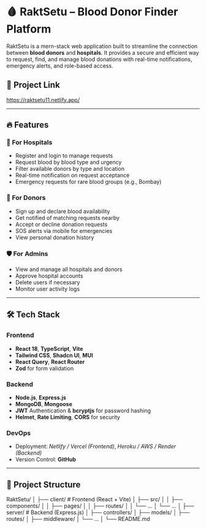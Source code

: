 # 🩸 RaktSetu – Blood Donor Finder Platform

RaktSetu is a mern-stack web application built to streamline the connection between **blood donors** and **hospitals**. It provides a secure and efficient way to request, find, and manage blood donations with real-time notifications, emergency alerts, and role-based access.

## 🚀 Project Link

https://raktsetu11.netlify.app/

---

## 🔥 Features

### 🏥 For Hospitals
- Register and login to manage requests
- Request blood by blood type and urgency
- Filter available donors by type and location
- Real-time notification on request acceptance
- Emergency requests for rare blood groups (e.g., Bombay)

### 💉 For Donors
- Sign up and declare blood availability
- Get notified of matching requests nearby
- Accept or decline donation requests
- SOS alerts via mobile for emergencies
- View personal donation history

### 🛡️ For Admins
- View and manage all hospitals and donors
- Approve hospital accounts
- Delete users if necessary
- Monitor user activity logs

---

## 🛠️ Tech Stack

### Frontend
- **React 18**, **TypeScript**, **Vite**
- **Tailwind CSS**, **Shadcn UI**, **MUI**
- **React Query**, **React Router**
- **Zod** for form validation

### Backend
- **Node.js**, **Express.js**
- **MongoDB**, **Mongoose**
- **JWT** Authentication & **bcryptjs** for password hashing
- **Helmet**, **Rate Limiting**, **CORS** for security

### DevOps
- Deployment: _Netlify / Vercel (Frontend)_, _Heroku / AWS / Render (Backend)_
- Version Control: **GitHub**

---

## 📂 Project Structure

RaktSetu/
│
├── client/ # Frontend (React + Vite)
│ ├── src/
│ │ ├── components/
│ │ ├── pages/
│ │ ├── routes/
│ │ └── ...
│ └── ...
│
├── server/ # Backend (Express.js)
│ ├── controllers/
│ ├── models/
│ ├── routes/
│ ├── middleware/
│ └── ...
│
└── README.md
